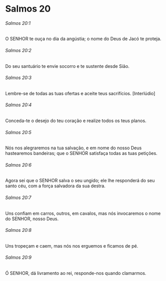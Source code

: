 # Salmos 20

###### Salmos 20:1

O SENHOR te ouça no dia da angústia; o nome do Deus de Jacó te proteja.

###### Salmos 20:2

Do seu santuário te envie socorro e te sustente desde Sião.

###### Salmos 20:3

Lembre-se de todas as tuas ofertas e aceite teus sacrifícios. [Interlúdio]

###### Salmos 20:4

Conceda-te o desejo do teu coração e realize todos os teus planos.

###### Salmos 20:5

Nós nos alegraremos na tua salvação, e em nome do nosso Deus hastearemos bandeiras; que o SENHOR satisfaça todas as tuas petições.

###### Salmos 20:6

Agora sei que o SENHOR salva o seu ungido; ele lhe responderá do seu santo céu, com a força salvadora da sua destra.

###### Salmos 20:7

Uns confiam em carros, outros, em cavalos, mas nós invocaremos o nome do SENHOR, nosso Deus.

###### Salmos 20:8

Uns tropeçam e caem, mas nós nos erguemos e ficamos de pé.

###### Salmos 20:9

Ó SENHOR, dá livramento ao rei, responde-nos quando clamarmos.

